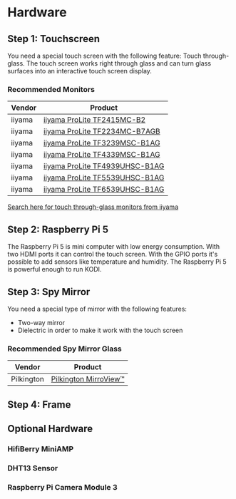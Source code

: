 # Hardware

## Step 1: Touchscreen

You need a special touch screen with the following feature: Touch through-glass.
The touch screen works right through glass and can turn glass surfaces into an interactive touch screen display.

### Recommended Monitors

| Vendor | Product                                                                                                                                                  |
|--------|----------------------------------------------------------------------------------------------------------------------------------------------------------|
| iiyama | [iiyama ProLite TF2415MC-B2](https://iiyama.com/gl_en/products/prolite-tf2415mc-b2/)                                                                     |
| iiyama | [iiyama ProLite TF2234MC-B7AGB](https://iiyama.com/gl_en/products/prolite-tf2234mc-b7agb/)                                                               |
| iiyama | [iiyama ProLite TF3239MSC-B1AG](https://iiyama.com/gl_en/products/prolite-tf3239msc-b1ag/)                                                               |
| iiyama | [iiyama ProLite TF4339MSC-B1AG](https://iiyama.com/gl_en/products/prolite-tf4339msc-b1ag/)                                                               |
| iiyama | [iiyama ProLite TF4939UHSC-B1AG](https://iiyama.com/gl_en/products/prolite-tf4939uhsc-b1ag/)                                                             |
| iiyama | [iiyama ProLite TF5539UHSC-B1AG](https://iiyama.com/gl_en/products/prolite-tf5539uhsc-b1ag/)                                                             |
| iiyama | [iiyama ProLite TF6539UHSC-B1AG](https://iiyama.com/gl_en/products/prolite-tf6539uhsc-b1ag/)                                                             |

[Search here for touch through-glass monitors from iiyama](https://iiyama.com/gl_en/products/touchscreens/openframe/#/filter/category:15/additional:Ttg)

## Step 2: Raspberry Pi 5

The Raspberry Pi 5 is mini computer with low energy consumption. With two HDMI ports it can
control the touch screen. With the GPIO ports it's possible to add sensors like temperature
and humidity. The Raspberry Pi 5 is powerful enough to run KODI.

## Step 3: Spy Mirror

You need a special type of mirror with the following features:

* Two-way mirror
* Dielectric in order to make it work with the touch screen

### Recommended Spy Mirror Glass

| Vendor     | Product                                                                                                                             |
|------------|-------------------------------------------------------------------------------------------------------------------------------------|
| Pilkington | [Pilkington MirroView™](https://www.pilkington.com/en/global/products/product-categories/special-applications/pilkington-mirroview) |

## Step 4: Frame

## Optional Hardware

### HifiBerry MiniAMP

### DHT13 Sensor

### Raspberry Pi Camera Module 3
